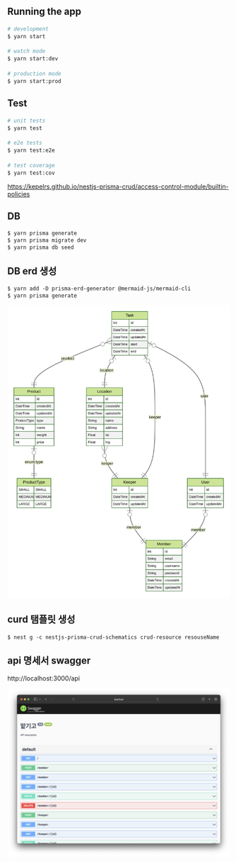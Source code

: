 
## Running the app

```bash
# development
$ yarn start

# watch mode
$ yarn start:dev

# production mode
$ yarn start:prod
```

## Test

```bash
# unit tests
$ yarn test

# e2e tests
$ yarn test:e2e

# test coverage
$ yarn test:cov
```

https://kepelrs.github.io/nestjs-prisma-crud/access-control-module/builtin-policies

## DB

```
$ yarn prisma generate
$ yarn prisma migrate dev  
$ yarn prisma db seed  
```

## DB erd 생성

```
$ yarn add -D prisma-erd-generator @mermaid-js/mermaid-cli
$ yarn prisma generate
```

![](prisma/ERD.svg)

## curd 탬플릿 생성

```
$ nest g -c nestjs-prisma-crud-schematics crud-resource resouseName
```

## api 명세서 swagger 

http://localhost:3000/api

![](prisma/swagger-sample.png)

